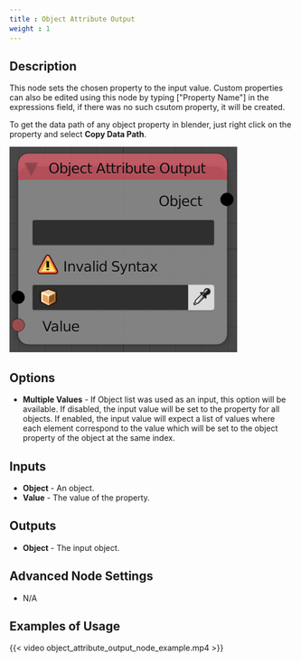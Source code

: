 ```yaml
---
title : Object Attribute Output
weight : 1
---
```


## Description

This node sets the chosen property to the input value. Custom properties
can also be edited using this node by typing
<span class="title-ref">\["Property Name"\]</span> in the expressions
field, if there was no such csutom property, it will be created.

To get the data path of any object property in blender, just right click
on the property and select **Copy Data Path**.

![image](object_attribute_output_node.png)

## Options

- **Multiple Values** - If Object list was used as an input, this
    option will be available. If disabled, the input value will be set
    to the property for all objects. If enabled, the input value will
    expect a list of values where each element correspond to the value
    which will be set to the object property of the object at the same
    index.

## Inputs

- **Object** - An object.
- **Value** - The value of the property.

## Outputs

- **Object** - The input object.

## Advanced Node Settings

- N/A

## Examples of Usage

{{< video object_attribute_output_node_example.mp4 >}}
